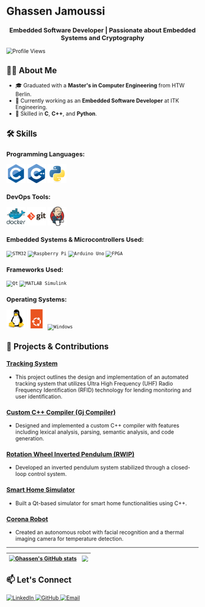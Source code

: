 # Ghassen Jamoussi  

<h3 align="center">Embedded Software Developer | Passionate about Embedded Systems and Cryptography</h3>

<p align="left">
  <img src="https://komarev.com/ghpvc/?username=GhassenJamoussi99&label=Profile%20Views&color=57e389&style=plastic" alt="Profile Views" />
</p>


## 👨‍💻 About Me

- 🎓 Graduated with a **Master's in Computer Engineering** from HTW Berlin.
- 🔭 Currently working as an **Embedded Software Developer** at ITK Engineering.
- 🔧 Skilled in **C**, **C++**, and **Python**.


## 🛠️ Skills

### Programming Languages:
<code><img height="50" alt="C" src="https://raw.githubusercontent.com/devicons/devicon/master/icons/c/c-original.svg"></code>
<code><img height="50" alt="C++" src="https://raw.githubusercontent.com/devicons/devicon/master/icons/cplusplus/cplusplus-original.svg"></code>
<code><img height="50" alt="Python" src="https://raw.githubusercontent.com/devicons/devicon/master/icons/python/python-original.svg"></code>

### DevOps Tools:
<code><img height="50" alt="Docker" src="https://raw.githubusercontent.com/devicons/devicon/master/icons/docker/docker-original-wordmark.svg"></code>
<code><img height="50" alt="Git" src="https://raw.githubusercontent.com/devicons/devicon/master/icons/git/git-original-wordmark.svg"></code>
<code><img height="50" alt="Jenkins" src="https://raw.githubusercontent.com/devicons/devicon/master/icons/jenkins/jenkins-original.svg"></code>


### Embedded Systems & Microcontrollers Used:
<code><img height="50" alt="STM32" src="https://media.licdn.com/dms/image/C4D12AQFdgJiMnrzu2g/article-cover_image-shrink_600_2000/0/1622631819905?e=2147483647&v=beta&t=vPGjeJ65p7AAWZbkT6RD8Hik6QtFgfBiUn6-sIerB-M"></code>
<code><img height="50" alt="Raspberry Pi" src="https://upload.wikimedia.org/wikipedia/en/c/cb/Raspberry_Pi_Logo.svg"></code>
<code><img height="50" alt="Arduino Uno" src="https://www.cdnlogo.com/logos/a/17/arduino.svg"></code>
<code><img height="50" alt="FPGA" src="https://www.ibv-augsburg.de/wp-content/uploads/2020/08/ibv_icon_firmwareentwicklung-fpga_01weiss.png"></code>


### Frameworks Used:
<code><img height="50" alt="Qt" src="https://upload.wikimedia.org/wikipedia/commons/0/0b/Qt_logo_2016.svg"></code>
<code><img height="50" alt="MATLAB Simulink" src="https://upload.wikimedia.org/wikipedia/commons/2/21/Matlab_Logo.png"></code>

### Operating Systems:
<code><img height="50" alt="Linux" src="https://raw.githubusercontent.com/devicons/devicon/master/icons/linux/linux-original.svg"></code>
<code><img height="50" alt="Ubuntu" src="https://raw.githubusercontent.com/devicons/devicon/master/icons/ubuntu/ubuntu-original.svg"></code>
<code><img height="50" alt="Windows" src="https://cdn.icon-icons.com/icons2/2235/PNG/512/windows_os_logo_icon_134674.png"></code>

## 🚀 Projects & Contributions


### [Tracking System](https://github.com/GhassenJamoussi99/Tracking_System)
-  This project outlines the design and implementation of an automated tracking system that utilizes Ultra High Frequency (UHF) Radio Frequency Identification (RFID) technology for lending monitoring and user identification.

### [Custom C++ Compiler (Gj Compiler)](https://github.com/GhassenJamoussi99/Custom-built-in-gj_compiler)
- Designed and implemented a custom C++ compiler with features including lexical analysis, parsing, semantic analysis, and code generation.

### [Rotation Wheel Inverted Pendulum (RWIP)](https://github.com/GhassenJamoussi99/Rotation-Wheel-Inverted-Pendulum-RWIP)
- Developed an inverted pendulum system stabilized through a closed-loop control system.

### [Smart Home Simulator](https://github.com/GhassenJamoussi99/QT_Smart_Home_SIMULATOR)
- Built a Qt-based simulator for smart home functionalities using C++.

### [Corona Robot](https://github.com/GhassenJamoussi99/Corona_Robot)
- Created an autonomous robot with facial recognition and a thermal imaging camera for temperature detection.

---

| <a href="https://github.com/GhassenJamoussi99"><img align="center" src="https://github-readme-stats.vercel.app/api?username=GhassenJamoussi99&show_icons=true&include_all_commits=true&theme=dark&hide_border=true" alt="Ghassen's GitHub stats" /></a> | <a href="https://github.com/GhassenJamoussi99"><img align="center" src="https://github-readme-stats.vercel.app/api/top-langs/?username=GhassenJamoussi99&layout=compact&theme=dark&hide_border=true" /></a> |
| ------------- | ------------- |


## 📫 Let's Connect

<p align="left">
  <a href="https://linkedin.com/in/ghassen-jamoussi" target="_blank">
    <img src="https://img.shields.io/badge/-LinkedIn-0077B5?style=for-the-badge&logo=linkedin&logoColor=white" alt="LinkedIn">
  </a>
  <a href="https://github.com/GhassenJamoussi99" target="_blank">
    <img src="https://img.shields.io/badge/-GitHub-181717?style=for-the-badge&logo=github&logoColor=white" alt="GitHub">
  </a>
  <a href="mailto:ghassen.jamoussi99@gmail.com" target="_blank">
    <img src="https://img.shields.io/badge/Email-D14836?style=for-the-badge&logo=gmail&logoColor=white" alt="Email">
  </a>
</p>
